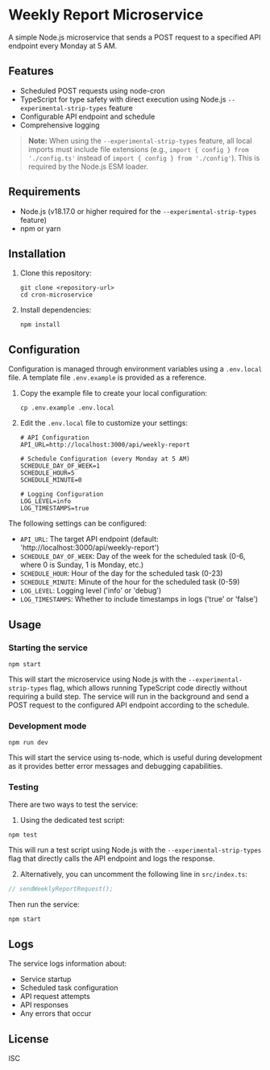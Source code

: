 # Weekly Report Microservice

A simple Node.js microservice that sends a POST request to a specified API endpoint every Monday at 5 AM.

## Features

- Scheduled POST requests using node-cron
- TypeScript for type safety with direct execution using Node.js `--experimental-strip-types` feature
- Configurable API endpoint and schedule
- Comprehensive logging

> **Note:** When using the `--experimental-strip-types` feature, all local imports must include file extensions (e.g., `import { config } from './config.ts'` instead of `import { config } from './config'`). This is required by the Node.js ESM loader.

## Requirements

- Node.js (v18.17.0 or higher required for the `--experimental-strip-types` feature)
- npm or yarn

## Installation

1. Clone this repository:
   ```
   git clone <repository-url>
   cd cron-microservice
   ```

2. Install dependencies:
   ```
   npm install
   ```


## Configuration

Configuration is managed through environment variables using a `.env.local` file. A template file `.env.example` is provided as a reference.

1. Copy the example file to create your local configuration:
   ```
   cp .env.example .env.local
   ```

2. Edit the `.env.local` file to customize your settings:

   ```
   # API Configuration
   API_URL=http://localhost:3000/api/weekly-report

   # Schedule Configuration (every Monday at 5 AM)
   SCHEDULE_DAY_OF_WEEK=1
   SCHEDULE_HOUR=5
   SCHEDULE_MINUTE=0

   # Logging Configuration
   LOG_LEVEL=info
   LOG_TIMESTAMPS=true
   ```

The following settings can be configured:

- `API_URL`: The target API endpoint (default: 'http://localhost:3000/api/weekly-report')
- `SCHEDULE_DAY_OF_WEEK`: Day of the week for the scheduled task (0-6, where 0 is Sunday, 1 is Monday, etc.)
- `SCHEDULE_HOUR`: Hour of the day for the scheduled task (0-23)
- `SCHEDULE_MINUTE`: Minute of the hour for the scheduled task (0-59)
- `LOG_LEVEL`: Logging level ('info' or 'debug')
- `LOG_TIMESTAMPS`: Whether to include timestamps in logs ('true' or 'false')

## Usage

### Starting the service

```
npm start
```

This will start the microservice using Node.js with the `--experimental-strip-types` flag, which allows running TypeScript code directly without requiring a build step. The service will run in the background and send a POST request to the configured API endpoint according to the schedule.

### Development mode

```
npm run dev
```

This will start the service using ts-node, which is useful during development as it provides better error messages and debugging capabilities.

### Testing

There are two ways to test the service:

1. Using the dedicated test script:

```
npm test
```

This will run a test script using Node.js with the `--experimental-strip-types` flag that directly calls the API endpoint and logs the response.

2. Alternatively, you can uncomment the following line in `src/index.ts`:

```typescript
// sendWeeklyReportRequest();
```

Then run the service:

```
npm start
```

## Logs

The service logs information about:
- Service startup
- Scheduled task configuration
- API request attempts
- API responses
- Any errors that occur

## License

ISC
